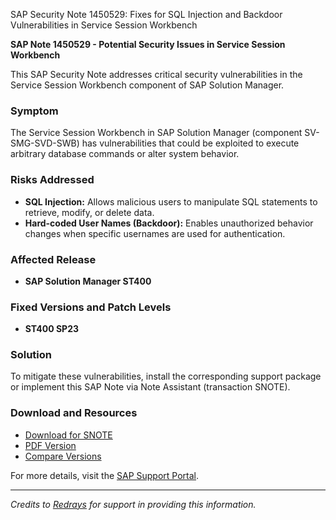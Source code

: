 SAP Security Note 1450529: Fixes for SQL Injection and Backdoor Vulnerabilities in Service Session Workbench

**SAP Note 1450529 - Potential Security Issues in Service Session Workbench**

This SAP Security Note addresses critical security vulnerabilities in the Service Session Workbench component of SAP Solution Manager.

### Symptom
The Service Session Workbench in SAP Solution Manager (component SV-SMG-SVD-SWB) has vulnerabilities that could be exploited to execute arbitrary database commands or alter system behavior.

### Risks Addressed
- **SQL Injection:** Allows malicious users to manipulate SQL statements to retrieve, modify, or delete data.
- **Hard-coded User Names (Backdoor):** Enables unauthorized behavior changes when specific usernames are used for authentication.

### Affected Release
- **SAP Solution Manager ST400**

### Fixed Versions and Patch Levels
- **ST400 SP23**

### Solution
To mitigate these vulnerabilities, install the corresponding support package or implement this SAP Note via Note Assistant (transaction SNOTE).

### Download and Resources
- [Download for SNOTE](https://notesdownloads.sap.com/note/0040000008556442017)
- [PDF Version](https://userapps.support.sap.com/sap/support/sfm/notes/print/0001450529?language=en-US&token=93BFA58BEE9BC4C61320DEBFEE077F66)
- [Compare Versions](https://me.sap.com/notesLatestChanges/0001450529/E/diff)

For more details, visit the [SAP Support Portal](https://me.sap.com/).

---

*Credits to [Redrays](https://redrays.io) for support in providing this information.*